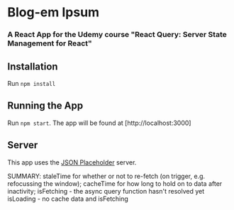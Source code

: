 # Blog-em Ipsum

### A React App for the Udemy course "React Query: Server State Management for React"

## Installation

Run `npm install`

## Running the App

Run `npm start`. The app will be found at [http://localhost:3000]

## Server

This app uses the [JSON Placeholder](https://jsonplaceholder.typicode.com/) server.

SUMMARY:
staleTime for whether or not to re-fetch (on trigger, e.g. refocussing the window);
cacheTime for how long to hold on to data after inactivity;
isFetching - the async query function hasn't resolved yet
isLoading - no cache data and isFetching

